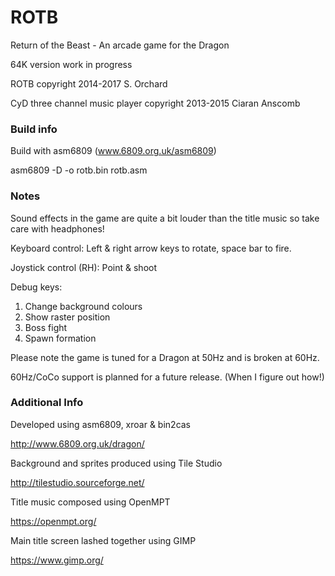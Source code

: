 # ROTB

Return of the Beast - An arcade game for the Dragon

64K version work in progress

ROTB copyright 2014-2017 S. Orchard

CyD three channel music player copyright 2013-2015 Ciaran Anscomb

### Build info

Build with asm6809 (www.6809.org.uk/asm6809)

asm6809 -D -o rotb.bin rotb.asm

### Notes

Sound effects in the game are quite a bit louder than the title music so take care with headphones!

Keyboard control: Left & right arrow keys to rotate, space bar to fire.

Joystick control (RH): Point & shoot

Debug keys:

1. Change background colours
2. Show raster position
3. Boss fight
4. Spawn formation

Please note the game is tuned for a Dragon at 50Hz and is broken at 60Hz.

60Hz/CoCo support is planned for a future release. (When I figure out how!)

### Additional Info

Developed using asm6809, xroar & bin2cas

http://www.6809.org.uk/dragon/

Background and sprites produced using Tile Studio

http://tilestudio.sourceforge.net/

Title music composed using OpenMPT

https://openmpt.org/

Main title screen lashed together using GIMP

https://www.gimp.org/
